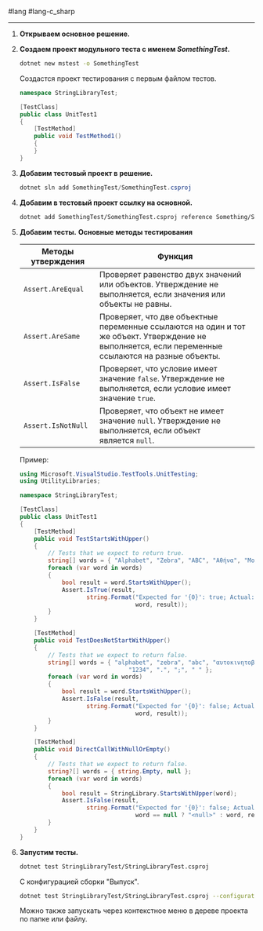 #lang #lang-c_sharp  

---
1. **Открываем основное решение.**
2. **Создаем проект модульного теста с именем *SomethingTest*.**
	```bash
	dotnet new mstest -o SomethingTest
	```
	Создастся проект тестирования с первым файлом тестов.
	```csharp
	namespace StringLibraryTest;
	
	[TestClass]
	public class UnitTest1
	{
		[TestMethod]
		public void TestMethod1()
		{
		}
	}
	```
3. **Добавим тестовый проект в решение.**
	```csharp
	dotnet sln add SomethingTest/SomethingTest.csproj
	```
4. **Добавим в тестовый проект ссылку на основной.**
	```bash
	dotnet add SomethingTest/SomethingTest.csproj reference Something/Something.csproj
	```

5. **Добавим тесты.**
	**Основные методы тестирования**
	
	|Методы утверждения|Функция|
	|---|---|
	|`Assert.AreEqual`|Проверяет равенство двух значений или объектов. Утверждение не выполняется, если значения или объекты не равны.|
	|`Assert.AreSame`|Проверяет, что две объектные переменные ссылаются на один и тот же объект. Утверждение не выполняется, если переменные ссылаются на разные объекты.|
	|`Assert.IsFalse`|Проверяет, что условие имеет значение `false`. Утверждение не выполняется, если условие имеет значение `true`.|
	|`Assert.IsNotNull`|Проверяет, что объект не имеет значение `null`. Утверждение не выполняется, если объект является `null`.|
	
	Пример:
	```csharp
	using Microsoft.VisualStudio.TestTools.UnitTesting;
	using UtilityLibraries;
	
	namespace StringLibraryTest;
	
	[TestClass]
	public class UnitTest1
	{
	    [TestMethod]
	    public void TestStartsWithUpper()
	    {
	        // Tests that we expect to return true.
	        string[] words = { "Alphabet", "Zebra", "ABC", "Αθήνα", "Москва" };
	        foreach (var word in words)
	        {
	            bool result = word.StartsWithUpper();
	            Assert.IsTrue(result,
	                   string.Format("Expected for '{0}': true; Actual: {1}",
	                                 word, result));
	        }
	    }
	
	    [TestMethod]
	    public void TestDoesNotStartWithUpper()
	    {
	        // Tests that we expect to return false.
	        string[] words = { "alphabet", "zebra", "abc", "αυτοκινητοβιομηχανία", "государство",
	                               "1234", ".", ";", " " };
	        foreach (var word in words)
	        {
	            bool result = word.StartsWithUpper();
	            Assert.IsFalse(result,
	                   string.Format("Expected for '{0}': false; Actual: {1}",
	                                 word, result));
	        }
	    }
	
	    [TestMethod]
	    public void DirectCallWithNullOrEmpty()
	    {
	        // Tests that we expect to return false.
	        string?[] words = { string.Empty, null };
	        foreach (var word in words)
	        {
	            bool result = StringLibrary.StartsWithUpper(word);
	            Assert.IsFalse(result,
	                   string.Format("Expected for '{0}': false; Actual: {1}",
	                                 word == null ? "<null>" : word, result));
	        }
	    }
	}
	```

6. **Запустим тесты.**
	```bash
	dotnet test StringLibraryTest/StringLibraryTest.csproj
	```
	
	C конфигурацией сборки "Выпуск".
	```bash
	dotnet test StringLibraryTest/StringLibraryTest.csproj --configuration Release
	```
	Можно также запускать через контекстное меню в дереве проекта по папке или файлу. 